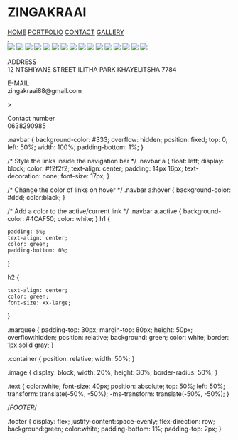 # ZINGAKRAAI<!DOCTYPE html>
<html lang="en">
<head>
<meta charset="UTF-8">
 <link rel='stylesheet' href='Gallery.css'/>
   <title>Document</title>
</head>
<body>
    <div class="navbar">
        <a href="Home.html">HOME</a>
         <a href="Portfolio.html">PORTFOLIO</a>
            <a href="Contact.html">CONTACT</a> 
              <a href="#Gallery">GALLERY</a>
       </div>
   <div class="marquee"> 
    <marquee behavior="scroll" direction="right">welcome scroll down to view more.</marquee>
   </div>
 

 <div class="container">
   <img src="picture.1.jpg" class="image">
   <img src="picture.2.jpg" class="image">
    <img src="picture.3.jpg" class="image">
    <img src="picture.4.jpg" class="image">
    <img src="picture.5.jpg" class="image">
    <img src="picture.6.jpg" class="image">
    <img src="picture.7.png" class="image">
    <img src="picture.8.png" class="image">
    <img src="picture.9.jpg" class="image">
    <img src="picture.10.jpg" class="image">
    <img src="picture.11.jpg" class="image">
    <img src="picture.12.jpg" class="image">
    <img src="picture.13.jpg" class="image">
    <img src="picture.14.jpg" class="image">
    <img src="picture.17.jpg" class="image">
    <img src="picture.18.jpg" class="image">
 </div>
</div>
</div>
<!-- footer-->
<div class="footer">
    <p>ADDRESS<br>12 NTSHIYANE STREET ILITHA PARK KHAYELITSHA 7784</p>
    <p>E-MAIL<br>zingakraai88@gmail.com </p>>
    <p>Contact number<br>0638290985</p>
    </div>
</body>
</html>.navbar {
    background-color: #333;
    overflow: hidden;
    position: fixed;
    top: 0;
    left: 50%;
    width: 100%;
    padding-bottom: 1%;
  }
  
  /* Style the links inside the navigation bar */
   .navbar a {
    float: left;
    display: block;
    color: #f2f2f2;
    text-align: center;
    padding: 14px 16px;
    text-decoration: none;
    font-size: 17px;
  }
  
  /* Change the color of links on hover */
    .navbar a:hover {
    background-color: #ddd;
    color:black;
  }
  
  /* Add a color to the active/current link */
    .navbar a.active {
    background-color: #4CAF50;
    color: white;
  }
h1 {

    padding: 5%;
    text-align: center;
    color: green;
    padding-bottom: 0%;

}

h2  {

    text-align: center;
    color: green;
    font-size: xx-large;
}

.marquee {
   padding-top: 30px;
   margin-top: 80px;
    height: 50px;
    overflow:hidden;
    position: relative;
    background: green;
    color: white;
    border: 1px solid gray;
}

.container {
  position: relative;
  width: 50%;
}



.image {
  display: block;
  width: 20%;
  height: 30%;
  border-radius: 50%;
}



.text {
  color:white;
  font-size: 40px;
  position: absolute;
  top: 50%;
  left: 50%;
  transform: translate(-50%, -50%);
  -ms-transform: translate(-50%, -50%);
}

   /*FOOTER*/
 
   .footer {
    display: flex;
    justify-content:space-evenly;
    flex-direction: row;
    background:green;
    color:white;
    padding-bottom: 1%;
    padding-top: 2px;
}


